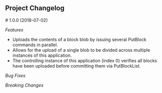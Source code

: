 ## Project Changelog

<a name="1.0.0"/>
# 1.0.0 (2018-07-02)

*Features*
* Uploads the contents of a block blob by issuing several PutBlock commands in parallel.
* Allows for the upload of a single blob to be divided across multiple instances of this application.
* The controlling instance of this application (index 0) verifies all blocks have been uploaded before committing them via PutBlockList.

*Bug Fixes*

*Breaking Changes*
